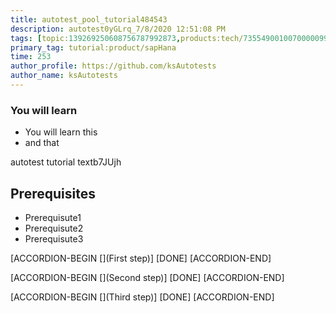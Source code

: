 ```yaml
---
title: autotest_pool_tutorial484543
description: autotest0yGLrq_7/8/2020 12:51:08 PM
tags: [topic:139269250608756787992873,products:tech/73554900100700000996,tutorial:experience/advanced]
primary_tag: tutorial:product/sapHana
time: 253
author_profile: https://github.com/ksAutotests
author_name: ksAutotests
---
```

### You will learn
- You will learn this
- and that

autotest tutorial textb7JUjh

## Prerequisites
- Prerequisute1
- Prerequisute2
- Prerequisute3

[ACCORDION-BEGIN [](First step)]
[DONE]
[ACCORDION-END]

[ACCORDION-BEGIN [](Second step)]
[DONE]
[ACCORDION-END]

[ACCORDION-BEGIN [](Third step)]
[DONE]
[ACCORDION-END]

